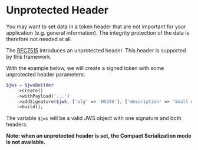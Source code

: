 # Unprotected Header

You may want to set data in a token header that are not important for your application \(e.g. general information\). The integrity protection of the data is therefore not needed at all.

The [RFC7515](https://tools.ietf.org/html/rfc7515) introduces an unprotected header. This header is supported by this framework.

With the example below, we will create a signed token with some unprotected header parameters:

```php
$jws = $jwsBuilder
    ->create()
    ->withPayload('...')
    ->addSignature($jwk, ['alg' => 'HS256'], ['description' => 'Small description here', 'author' => 'John Doe'])
    ->build();
```

The variable `$jws` will be a valid JWS object with one signature and both headers.

**Note: when an unprotected header is set, the Compact Serialization mode is not available.**

